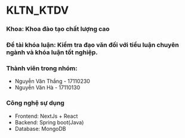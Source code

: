 # KLTN_KTDV
### Khoa: Khoa đào tạo chất lượng cao
### Đề tài khóa luận: Kiểm tra đạo văn đối với tiểu luận chuyên ngành và khóa luận tốt nghiệp.
### Thành viên trong nhóm:
+ Nguyễn Văn Thắng - 17110230
+ Nguyễn Văn Hà - 17110130
### Công nghệ sự dụng
+ Frontend: NextJs + React
+ Backend: Spring boot(Java)
+ Database: MongoDB